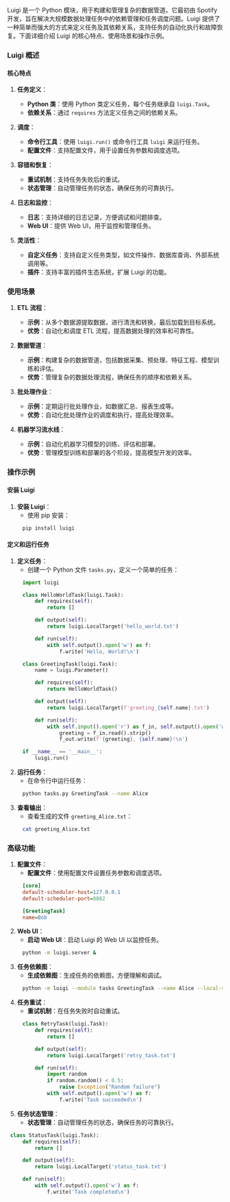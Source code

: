 Luigi 是一个 Python 模块，用于构建和管理复杂的数据管道。它最初由 Spotify 开发，旨在解决大规模数据处理任务中的依赖管理和任务调度问题。Luigi 提供了一种简单而强大的方式来定义任务及其依赖关系，支持任务的自动化执行和故障恢复。下面详细介绍 Luigi 的核心特点、使用场景和操作示例。

### Luigi 概述

#### 核心特点

1. **任务定义**：
   - **Python 类**：使用 Python 类定义任务，每个任务继承自 `luigi.Task`。
   - **依赖关系**：通过 `requires` 方法定义任务之间的依赖关系。

2. **调度**：
   - **命令行工具**：使用 `luigi.run()` 或命令行工具 `luigi` 来运行任务。
   - **配置文件**：支持配置文件，用于设置任务参数和调度选项。

3. **容错和恢复**：
   - **重试机制**：支持任务失败后的重试。
   - **状态管理**：自动管理任务的状态，确保任务的可靠执行。

4. **日志和监控**：
   - **日志**：支持详细的日志记录，方便调试和问题排查。
   - **Web UI**：提供 Web UI，用于监控和管理任务。

5. **灵活性**：
   - **自定义任务**：支持自定义任务类型，如文件操作、数据库查询、外部系统调用等。
   - **插件**：支持丰富的插件生态系统，扩展 Luigi 的功能。

### 使用场景

1. **ETL 流程**：
   - **示例**：从多个数据源提取数据，进行清洗和转换，最后加载到目标系统。
   - **优势**：自动化和调度 ETL 流程，提高数据处理的效率和可靠性。

2. **数据管道**：
   - **示例**：构建复杂的数据管道，包括数据采集、预处理、特征工程、模型训练和评估。
   - **优势**：管理复杂的数据处理流程，确保任务的顺序和依赖关系。

3. **批处理作业**：
   - **示例**：定期运行批处理作业，如数据汇总、报表生成等。
   - **优势**：自动化批处理作业的调度和执行，提高处理效率。

4. **机器学习流水线**：
   - **示例**：自动化机器学习模型的训练、评估和部署。
   - **优势**：管理模型训练和部署的各个阶段，提高模型开发的效率。

### 操作示例

#### 安装 Luigi

1. **安装 Luigi**：
   - 使用 pip 安装：
```sh
     pip install luigi
```

#### 定义和运行任务

1. **定义任务**：
   - 创建一个 Python 文件 `tasks.py`，定义一个简单的任务：
```python
     import luigi

     class HelloWorldTask(luigi.Task):
         def requires(self):
             return []

         def output(self):
             return luigi.LocalTarget('hello_world.txt')

         def run(self):
             with self.output().open('w') as f:
                 f.write('Hello, World!\n')

     class GreetingTask(luigi.Task):
         name = luigi.Parameter()

         def requires(self):
             return HelloWorldTask()

         def output(self):
             return luigi.LocalTarget(f'greeting_{self.name}.txt')

         def run(self):
             with self.input().open('r') as f_in, self.output().open('w') as f_out:
                 greeting = f_in.read().strip()
                 f_out.write(f'{greeting}, {self.name}!\n')

     if __name__ == '__main__':
         luigi.run()
```

2. **运行任务**：
   - 在命令行中运行任务：
```sh
     python tasks.py GreetingTask --name Alice
```

3. **查看输出**：
   - 查看生成的文件 `greeting_Alice.txt`：
```sh
     cat greeting_Alice.txt
```

### 高级功能

1. **配置文件**：
   - **配置文件**：使用配置文件设置任务参数和调度选项。
```ini
     [core]
     default-scheduler-host=127.0.0.1
     default-scheduler-port=8082

     [GreetingTask]
     name=Bob
```

2. **Web UI**：
   - **启动 Web UI**：启动 Luigi 的 Web UI 以监控任务。
```sh
     python -m luigi.server &
```

3. **任务依赖图**：
   - **生成依赖图**：生成任务的依赖图，方便理解和调试。
```sh
     python -m luigi --module tasks GreetingTask --name Alice --local-scheduler --print-dot | dot -Tpng > task_graph.png
```

4. **任务重试**：
   - **重试机制**：在任务失败时自动重试。
```python
     class RetryTask(luigi.Task):
         def requires(self):
             return []

         def output(self):
             return luigi.LocalTarget('retry_task.txt')

         def run(self):
             import random
             if random.random() < 0.5:
                 raise Exception("Random failure")
             with self.output().open('w') as f:
                 f.write('Task succeeded\n')
```

5. **任务状态管理**：
   - **状态管理**：自动管理任务的状态，确保任务的可靠执行。
```python
 class StatusTask(luigi.Task):
	 def requires(self):
		 return []

	 def output(self):
		 return luigi.LocalTarget('status_task.txt')

	 def run(self):
		 with self.output().open('w') as f:
			 f.write('Task completed\n')
```

